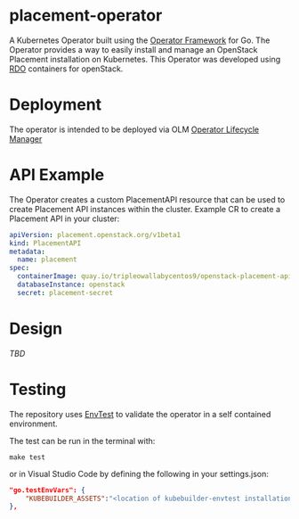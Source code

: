 # placement-operator

A Kubernetes Operator built using the [Operator Framework](https://github.com/operator-framework) for Go.
The Operator provides a way to easily install and manage an OpenStack Placement installation on Kubernetes.
This Operator was developed using [RDO](https://www.rdoproject.org/) containers for openStack.

# Deployment

The operator is intended to be deployed via OLM [Operator Lifecycle Manager](https://github.com/operator-framework/operator-lifecycle-manager)

# API Example

The Operator creates a custom PlacementAPI resource that can be used to create Placement API
instances within the cluster. Example CR to create a Placement API in your cluster:

```yaml
apiVersion: placement.openstack.org/v1beta1
kind: PlacementAPI
metadata:
  name: placement
spec:
  containerImage: quay.io/tripleowallabycentos9/openstack-placement-api:current-tripleo
  databaseInstance: openstack
  secret: placement-secret
```

# Design
*TBD*

# Testing
The repository uses [EnvTest](https://book.kubebuilder.io/reference/envtest.html) to validate the operator in a self
contained environment.

The test can be run in the terminal with:
```shell
make test
```
or in Visual Studio Code by defining the following in your settings.json:
```json
"go.testEnvVars": {
    "KUBEBUILDER_ASSETS":"<location of kubebuilder-envtest installation>"
},
```
